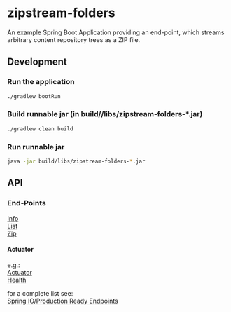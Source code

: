 # zipstream-folders
An example Spring Boot Application providing an end-point, which streams arbitrary content repository trees as a ZIP file.

## Development
### Run the application
```bash
./gradlew bootRun
```
### Build runnable jar (in build//libs/zipstream-folders-*.jar)
```bash
./gradlew clean build
```
### Run runnable jar
```bash
java -jar build/libs/zipstream-folders-*.jar
```
## API

### End-Points
[Info](http://localhost:8080/info)  
[List](http://localhost:8080/list)  
[Zip](http://localhost:8080/zip)  

#### Actuator
e.g.:  
[Actuator](http://localhost:8080/actuator)  
[Health](http://localhost:8080/actuator/health)

for a complete list see:   
[Spring IO/Production Ready Endpoints](https://docs.spring.io/spring-boot/docs/current/reference/html/production-ready-endpoints.html)
